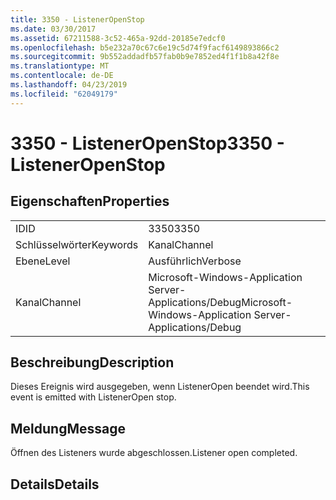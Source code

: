 ```yaml
---
title: 3350 - ListenerOpenStop
ms.date: 03/30/2017
ms.assetid: 67211588-3c52-465a-92dd-20185e7edcf0
ms.openlocfilehash: b5e232a70c67c6e19c5d74f9facf6149893866c2
ms.sourcegitcommit: 9b552addadfb57fab0b9e7852ed4f1f1b8a42f8e
ms.translationtype: MT
ms.contentlocale: de-DE
ms.lasthandoff: 04/23/2019
ms.locfileid: "62049179"
---
```

# <a name="3350---listeneropenstop"></a><span data-ttu-id="10fd6-102">3350 - ListenerOpenStop</span><span class="sxs-lookup"><span data-stu-id="10fd6-102">3350 - ListenerOpenStop</span></span>
## <a name="properties"></a><span data-ttu-id="10fd6-103">Eigenschaften</span><span class="sxs-lookup"><span data-stu-id="10fd6-103">Properties</span></span>  
  
|||  
|-|-|  
|<span data-ttu-id="10fd6-104">ID</span><span class="sxs-lookup"><span data-stu-id="10fd6-104">ID</span></span>|<span data-ttu-id="10fd6-105">3350</span><span class="sxs-lookup"><span data-stu-id="10fd6-105">3350</span></span>|  
|<span data-ttu-id="10fd6-106">Schlüsselwörter</span><span class="sxs-lookup"><span data-stu-id="10fd6-106">Keywords</span></span>|<span data-ttu-id="10fd6-107">Kanal</span><span class="sxs-lookup"><span data-stu-id="10fd6-107">Channel</span></span>|  
|<span data-ttu-id="10fd6-108">Ebene</span><span class="sxs-lookup"><span data-stu-id="10fd6-108">Level</span></span>|<span data-ttu-id="10fd6-109">Ausführlich</span><span class="sxs-lookup"><span data-stu-id="10fd6-109">Verbose</span></span>|  
|<span data-ttu-id="10fd6-110">Kanal</span><span class="sxs-lookup"><span data-stu-id="10fd6-110">Channel</span></span>|<span data-ttu-id="10fd6-111">Microsoft-Windows-Application Server-Applications/Debug</span><span class="sxs-lookup"><span data-stu-id="10fd6-111">Microsoft-Windows-Application Server-Applications/Debug</span></span>|  
  
## <a name="description"></a><span data-ttu-id="10fd6-112">Beschreibung</span><span class="sxs-lookup"><span data-stu-id="10fd6-112">Description</span></span>  
 <span data-ttu-id="10fd6-113">Dieses Ereignis wird ausgegeben, wenn ListenerOpen beendet wird.</span><span class="sxs-lookup"><span data-stu-id="10fd6-113">This event is emitted with ListenerOpen stop.</span></span>  
  
## <a name="message"></a><span data-ttu-id="10fd6-114">Meldung</span><span class="sxs-lookup"><span data-stu-id="10fd6-114">Message</span></span>  
 <span data-ttu-id="10fd6-115">Öffnen des Listeners wurde abgeschlossen.</span><span class="sxs-lookup"><span data-stu-id="10fd6-115">Listener open completed.</span></span>  
  
## <a name="details"></a><span data-ttu-id="10fd6-116">Details</span><span class="sxs-lookup"><span data-stu-id="10fd6-116">Details</span></span>
